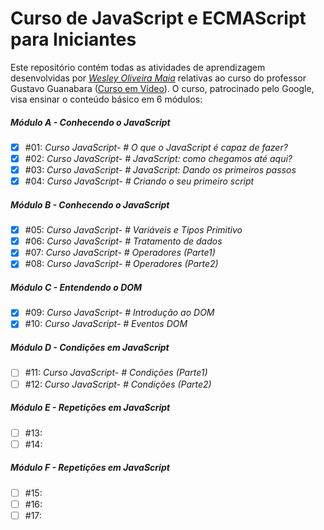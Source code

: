 # Curso de JavaScript e ECMAScript para Iniciantes

Este repositório contém todas as atividades de aprendizagem desenvolvidas por _[Wesley Oliveira Maia](https://www.linkedin.com/in/wesley-maia-433b7b60/)_ relativas ao  curso do professor Gustavo Guanabara ([Curso em Vídeo](https://www.youtube.com/playlist?list=PLHz_AreHm4dlsK3Nr9GVvXCbpQyHQl1o1)). O curso, patrocinado pelo Google, visa ensinar o conteúdo básico em 6 módulos:


##### Módulo A - Conhecendo o JavaScript

- [x] #01: _Curso JavaScript- # O que o JavaScript é capaz de fazer?_
- [x] #02: _Curso JavaScript- # JavaScript: como chegamos até aqui?_
- [x] #03: _Curso JavaScript- # JavaScript: Dando os primeiros passos_
- [x] #04: _Curso JavaScript- # Criando o seu primeiro script_

##### Módulo B - Conhecendo o JavaScript

- [x] #05: _Curso JavaScript- # Variáveis e Tipos Primitivo_
- [x] #06: _Curso JavaScript- # Tratamento de dados_
- [x] #07: _Curso JavaScript- # Operadores (Parte1)_
- [x] #08: _Curso JavaScript- # Operadores (Parte2)_

##### Módulo C - Entendendo o DOM

- [x] #09: _Curso JavaScript- # Introdução ao DOM_
- [x] #10: _Curso JavaScript- # Eventos DOM_

##### Módulo D - Condições em JavaScript

- [ ] #11: _Curso JavaScript- # Condições (Parte1)_
- [ ] #12: _Curso JavaScript- # Condições (Parte2)_

##### Módulo E - Repetições em  JavaScript

- [ ] #13:
- [ ] #14:

##### Módulo F - Repetições em  JavaScript

- [ ] #15:
- [ ] #16:
- [ ] #17: